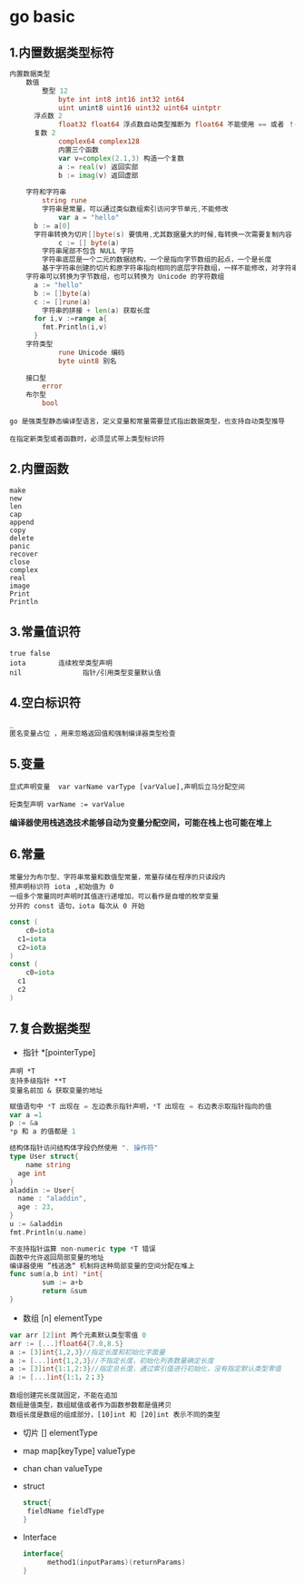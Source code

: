 # go basic

## 1.内置数据类型标符

```go
内置数据类型
	数值
		整型 12
			byte int int8 int16 int32 int64
			uint unint8 uint16 uint32 uint64 uintptr
	  浮点数 2
			float32 float64 浮点数自动类型推断为 float64 不能使用 == 或者 ！= 操作两个浮点数  -> math
	  复数 2
			complex64 complex128  
			内置三个函数 
			var v=complex(2.1,3) 构造一个复数
			a := real(v) 返回实部
			b := imag(v) 返回虚部
			
	字符和字符串
		string rune
		字符串是常量，可以通过类似数组索引访问字节单元,不能修改
			var a = "hello"
  	  b := a[0]
	  字符串转换为切片[]byte(s) 要慎用,尤其数据量大的时候,每转换一次需要复制内容
			c := [] byte(a)
		字符串尾部不包含 NULL 字符
		字符串底层是一个二元的数据结构，一个是指向字节数组的起点，一个是长度
		基于字符串创建的切片和原字符串指向相同的底层字符数组，一样不能修改，对字符串的切片操作返回的子串仍然是 string
    字符串可以转换为字节数组，也可以转换为 Unicode 的字符数组
      a := "hello"
      b := []byte(a)
      c := []rune(a)
		字符串的拼接 + len(a) 获取长度
      for i,v :=range a{
        fmt.Println(i,v)
      }
    字符类型
			rune Unicode 编码
			byte uint8 别名
				
	接口型
		error
	布尔型
		bool
```

``go 是强类型静态编译型语言，定义变量和常量需要显式指出数据类型，也支持自动类型推导``

``在指定新类型或者函数时，必须显式带上类型标识符``

## 2.内置函数

```
make
new 
len
cap
append
copy
delete
panic
recover
close
complex
real
image
Print
Println
```

## 3.常量值识符

```
true false
iota        连续枚举类型声明
nil				  指针/引用类型变量默认值
```

## 4.空白标识符

```
_ 
匿名变量占位 ，用来忽略返回值和强制编译器类型检查
```

## 5.变量

``显式声明变量  var varName varType [varValue],声明后立马分配空间``

``短类型声明 varName := varValue ``

**编译器使用栈逃逸技术能够自动为变量分配空间，可能在栈上也可能在堆上**

## 6.常量

```
常量分为布尔型、字符串常量和数值型常量，常量存储在程序的只读段内
预声明标识符 iota ,初始值为 0
一组多个常量同时声明时其值逐行递增加，可以看作是自增的枚举变量
分开的 const 语句，iota 每次从 0 开始
```

```go
const (
	c0=iota
  c1=iota
  c2=iota
)
const (
	c0=iota
  c1
  c2
)
```

## 7.复合数据类型

- 指针     *[pointerType]

```
声明 *T 
支持多级指针 **T
变量名前加 & 获取变量的地址
```

```go
赋值语句中 *T 出现在 = 左边表示指针声明，*T 出现在 = 右边表示取指针指向的值
var a =1
p := &a
*p 和 a 的值都是 1	
```

```go
结构体指针访问结构体字段仍然使用 ". 操作符"
type User struct{
	name string
  age int
}
aladdin := User{
  name : "aladdin",
  age : 23,
}
u := &aladdin
fmt.Println(u.name)
```

```go
不支持指针运算 non-numeric type *T 错误
函数中允许返回局部变量的地址
编译器使用 ”栈逃逸“ 机制将这种局部变量的空间分配在堆上
func sum(a,b int) *int{
		sum := a+b
		return &sum
}
```



- 数组     [n] elementType

```go
var arr [2]int 两个元素默认类型零值 0
arr := [...]float64{7.0,8.5}
a := [3]int{1,2,3}//指定长度和初始化字面量
a := [...]int{1,2,3}//不指定长度，初始化列表数量确定长度
a := [3]int{1:1,2:3}//指定总长度，通过索引值进行初始化，没有指定默认类型零值
a := [...]int{1:1，2；3}
```

```
数组创建完长度就固定，不能在追加
数组是值类型，数组赋值或者作为函数参数都是值拷贝
数组长度是数组的组成部分，[10]int 和 [20]int 表示不同的类型
```



- 切片     [] elementType

- map    map[keyType] valueType

- chan   chan valueType

- struct  

  ```go
  struct{
   fieldName fieldType
  }
  ```

- Interface 

  ```go
  interface{
  		method1(inputParams)(returnParams)
  }
  ```

  

